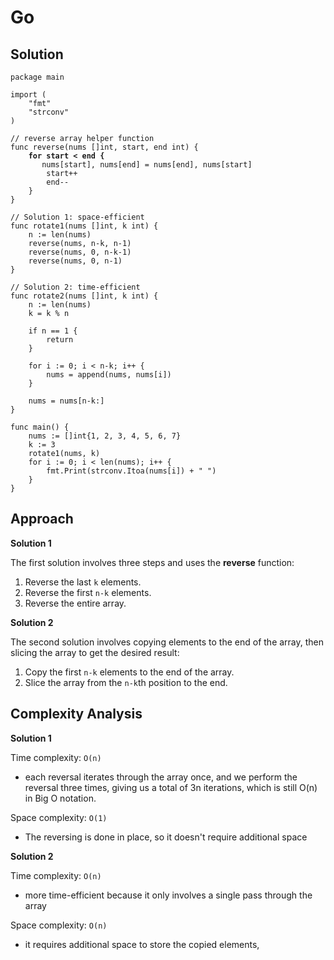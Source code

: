 # Go

## Solution

<pre class="language-go"><code class="lang-go">package main

import (
	"fmt"
	"strconv"
)

// reverse array helper function
func reverse(nums []int, start, end int) {
<strong>	for start &#x3C; end {
</strong>		nums[start], nums[end] = nums[end], nums[start]
		start++
		end--
	}
}

// Solution 1: space-efficient
func rotate1(nums []int, k int) {
	n := len(nums)
	reverse(nums, n-k, n-1)
	reverse(nums, 0, n-k-1)
	reverse(nums, 0, n-1)
}

// Solution 2: time-efficient
func rotate2(nums []int, k int) {
	n := len(nums)
	k = k % n

	if n == 1 {
		return
	}

	for i := 0; i &#x3C; n-k; i++ {
		nums = append(nums, nums[i])
	}

	nums = nums[n-k:]
}

func main() {
	nums := []int{1, 2, 3, 4, 5, 6, 7}
	k := 3
	rotate1(nums, k)
	for i := 0; i &#x3C; len(nums); i++ {
		fmt.Print(strconv.Itoa(nums[i]) + " ")
	}
}
</code></pre>

## Approach

**Solution 1**

The first solution involves three steps and uses the **reverse** function:

1. Reverse the last `k` elements.
2. Reverse the first `n-k` elements.
3. Reverse the entire array.

**Solution 2**

The second solution involves copying elements to the end of the array, then slicing the array to get the desired result:

1. Copy the first `n-k` elements to the end of the array.
2. Slice the array from the `n-k`th position to the end.

## Complexity Analysis

**Solution 1**

Time complexity: `O(n)`

* each reversal iterates through the array once, and we perform the reversal three times, giving us a total of 3n iterations, which is still O(n) in Big O notation.

Space complexity: `O(1)`

* The reversing is done in place, so it doesn't require additional space

**Solution 2**

Time complexity: `O(n)`

* more time-efficient because it only involves a single pass through the array

Space complexity: `O(n)`

* it requires additional space to store the copied elements,

